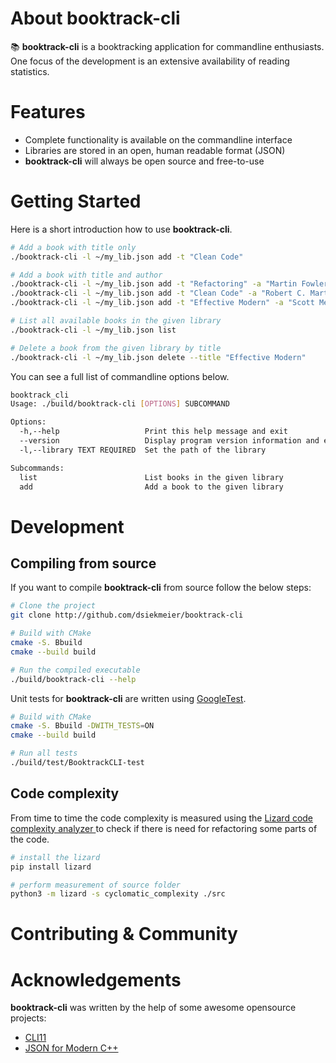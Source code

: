 # About booktrack-cli

:books: **booktrack-cli** is a booktracking application for commandline enthusiasts. One focus of the development is an extensive availability of reading statistics.

# Features

- Complete functionality is available on the commandline interface
- Libraries are stored in an open, human readable format (JSON)
- **booktrack-cli** will always be open source and free-to-use

# Getting Started

Here is a short introduction how to use **booktrack-cli**.

```bash
# Add a book with title only
./booktrack-cli -l ~/my_lib.json add -t "Clean Code"

# Add a book with title and author
./booktrack-cli -l ~/my_lib.json add -t "Refactoring" -a "Martin Fowler"
./booktrack-cli -l ~/my_lib.json add -t "Clean Code" -a "Robert C. Martin"
./booktrack-cli -l ~/my_lib.json add -t "Effective Modern" -a "Scott Meyers"

# List all available books in the given library
./booktrack-cli -l ~/my_lib.json list

# Delete a book from the given library by title
./booktrack-cli -l ~/my_lib.json delete --title "Effective Modern"
```

You can see a full list of commandline options below.

```bash
booktrack_cli
Usage: ./build/booktrack-cli [OPTIONS] SUBCOMMAND

Options:
  -h,--help                   Print this help message and exit
  --version                   Display program version information and exit
  -l,--library TEXT REQUIRED  Set the path of the library

Subcommands:
  list                        List books in the given library
  add                         Add a book to the given library
```

# Development

## Compiling from source

If you want to compile **booktrack-cli** from source follow the below steps:

```bash
# Clone the project
git clone http://github.com/dsiekmeier/booktrack-cli

# Build with CMake
cmake -S. Bbuild
cmake --build build

# Run the compiled executable
./build/booktrack-cli --help
```

Unit tests for **booktrack-cli** are written using [GoogleTest](https://google.github.io/googletest).

```bash
# Build with CMake
cmake -S. Bbuild -DWITH_TESTS=ON
cmake --build build

# Run all tests
./build/test/BooktrackCLI-test
```

## Code complexity

From time to time the code complexity is measured using the [Lizard code complexity analyzer
](http://www.lizard.ws/) to check if there is need for refactoring some parts of the code.

```bash
# install the lizard
pip install lizard

# perform measurement of source folder
python3 -m lizard -s cyclomatic_complexity ./src
```

# Contributing & Community

# Acknowledgements

**booktrack-cli** was written by the help of some awesome opensource projects:

- [CLI11](https://cliutils.github.io/CLI11/book/)
- [JSON for Modern C++](https://json.nlohmann.me/)

